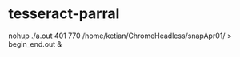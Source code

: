 # tesseract-parral

nohup ./a.out 401 770 /home/ketian/ChromeHeadless/snapApr01/  > begin_end.out &
